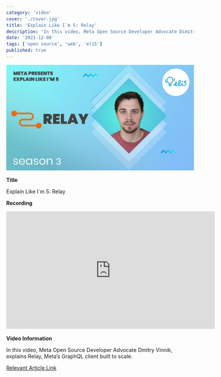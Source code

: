 ```yaml
---
category: 'video'
cover: './cover.jpg'
title: 'Explain Like I`m 5: Relay'
description: 'In this video, Meta Open Source Developer Advocate Dimitri Vinnik, explains Relay, Meta’s GraphQL client built to scale.'
date: '2021-12-08'
tags: ['open source', 'web', 'eli5']
published: true
---
```

![cover](./cover.jpg)

**Title**

Explain Like I`m 5: Relay

**Recording**

<iframe width="560" height="315" src="https://www.youtube.com/embed/A4POd93GI_I" title="YouTube video player" frameborder="0" allow="accelerometer; autoplay; clipboard-write; encrypted-media; gyroscope; picture-in-picture" allowfullscreen></iframe>

<br>

**Video Information**

In this video, Meta Open Source Developer Advocate Dmitry Vinnik, explains Relay, Meta’s GraphQL client built to scale.

[Relevant Article Link]()




